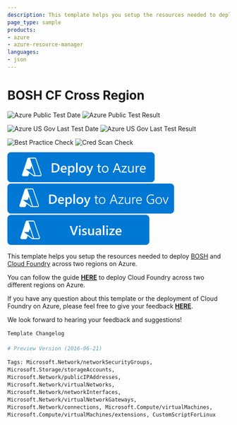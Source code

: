 ```yaml
---
description: This template helps you setup the resources needed to deploy BOSH and Cloud Foundry across two regions on Azure.
page_type: sample
products:
- azure
- azure-resource-manager
languages:
- json
---
```

# BOSH CF Cross Region

![Azure Public Test Date](https://azurequickstartsservice.blob.core.windows.net/badges/application-workloads/bosh/bosh-cf-crossregion/PublicLastTestDate.svg)
![Azure Public Test Result](https://azurequickstartsservice.blob.core.windows.net/badges/application-workloads/bosh/bosh-cf-crossregion/PublicDeployment.svg)

![Azure US Gov Last Test Date](https://azurequickstartsservice.blob.core.windows.net/badges/application-workloads/bosh/bosh-cf-crossregion/FairfaxLastTestDate.svg)
![Azure US Gov Last Test Result](https://azurequickstartsservice.blob.core.windows.net/badges/application-workloads/bosh/bosh-cf-crossregion/FairfaxDeployment.svg)

![Best Practice Check](https://azurequickstartsservice.blob.core.windows.net/badges/application-workloads/bosh/bosh-cf-crossregion/BestPracticeResult.svg)
![Cred Scan Check](https://azurequickstartsservice.blob.core.windows.net/badges/application-workloads/bosh/bosh-cf-crossregion/CredScanResult.svg)

[![Deploy To Azure](https://raw.githubusercontent.com/Azure/azure-quickstart-templates/master/1-CONTRIBUTION-GUIDE/images/deploytoazure.svg?sanitize=true)](https://portal.azure.com/#create/Microsoft.Template/uri/https%3A%2F%2Fraw.githubusercontent.com%2FAzure%2Fazure-quickstart-templates%2Fmaster%2Fapplication-workloads%2Fbosh%2Fbosh-cf-crossregion%2Fazuredeploy.json)
[![Deploy To Azure US Gov](https://raw.githubusercontent.com/Azure/azure-quickstart-templates/master/1-CONTRIBUTION-GUIDE/images/deploytoazuregov.svg?sanitize=true)](https://portal.azure.us/#create/Microsoft.Template/uri/https%3A%2F%2Fraw.githubusercontent.com%2FAzure%2Fazure-quickstart-templates%2Fmaster%2Fapplication-workloads%2Fbosh%2Fbosh-cf-crossregion%2Fazuredeploy.json)
[![Visualize](https://raw.githubusercontent.com/Azure/azure-quickstart-templates/master/1-CONTRIBUTION-GUIDE/images/visualizebutton.svg?sanitize=true)](http://armviz.io/#/?load=https%3A%2F%2Fraw.githubusercontent.com%2FAzure%2Fazure-quickstart-templates%2Fmaster%2Fapplication-workloads%2Fbosh%2Fbosh-cf-crossregion%2Fazuredeploy.json)

This template helps you setup the resources needed to deploy [BOSH](http://bosh.io/) and [Cloud Foundry](https://www.cloudfoundry.org/) across two regions on Azure.

You can follow the guide [**HERE**](https://github.com/cloudfoundry-incubator/bosh-azure-cpi-release/blob/master/docs/advanced/cross-region.md) to deploy Cloud Foundry across two different regions on Azure.

If you have any question about this template or the deployment of Cloud Foundry on Azure, please feel free to give your feedback [**HERE**](https://github.com/cloudfoundry-incubator/bosh-azure-cpi-release/issues).

We look forward to hearing your feedback and suggestions!

```bash
Template Changelog

# Preview Version (2016-06-21)

```

`Tags: Microsoft.Network/networkSecurityGroups, Microsoft.Storage/storageAccounts, Microsoft.Network/publicIPAddresses, Microsoft.Network/virtualNetworks, Microsoft.Network/networkInterfaces, Microsoft.Network/virtualNetworkGateways, Microsoft.Network/connections, Microsoft.Compute/virtualMachines, Microsoft.Compute/virtualMachines/extensions, CustomScriptForLinux`
